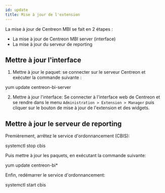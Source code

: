 ```yaml
---
id: update
title: Mise à jour de l'extension
---
```


La mise à jour de Centreon MBI se fait en 2 étapes :

-   La mise à jour de Centreon MBI server (interface)
-   La mise à jour du serveur de reporting

## Mettre à jour l'interface

1. Mettre à jour le paquet: se connecter sur le serveur Centreon et exécuter la commande suivante :

yum update centreon-bi-server

2. Mettre à jour l'interface: Se connecter à l'interface web de Centreon et se rendre dans le menu
`Administration > Extension > Manager` puis cliquer sur le bouton de mise à jour de l'extension et des widgets.


## Mettre  à jour le serveur de reporting

Premièrement, arrêtez le service d'ordonnancement (CBIS):

systemctl stop cbis

Puis mettre à jour les paquets, en exécutant la commande suivante:

yum update centreon-bi\*

Enfin, redémarrer le service d'ordonnancement:

systemctl start cbis